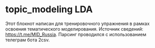 # topic_modeling LDA
Этот блокнот написан для тренировочного упражнения в рамках освоения тематического моделирования.
Источник сведений: https://t.me/MID_Russia.
Парсинг проводился с использованием телеграм бота 2csv.
